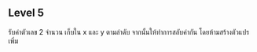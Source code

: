 ## Level 5
รับค่าตัวเลข 2 จำนวน เก็บใน x และ y ตามลำดับ จากนั้นให้ทำการสลับค่ากัน โดยห้ามสร้างตัวแปรเพิ่ม